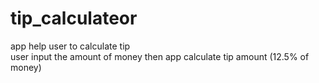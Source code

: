 # tip_calculateor
app help user to calculate tip    
user input the amount of money then app calculate tip amount (12.5% of money) 
